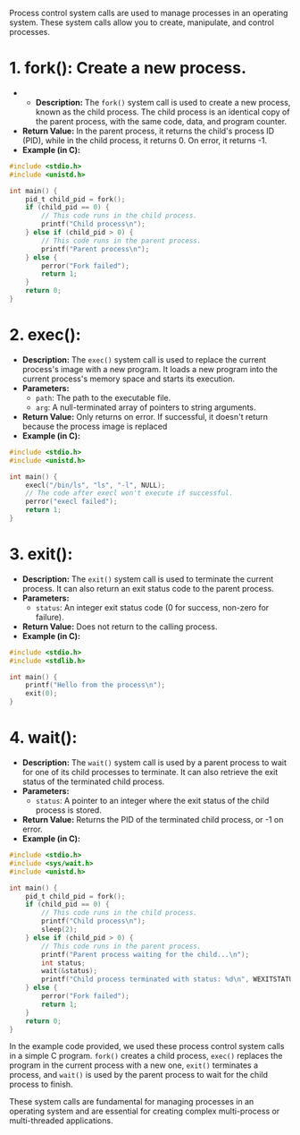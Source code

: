 Process control system calls are used to manage processes in an operating system. These system calls allow you to create, manipulate, and control processes.

# 1. **fork():** Create a new process.

- - **Description:** The `fork()` system call is used to create a new process, known as the child process. The child process is an identical copy of the parent process, with the same code, data, and program counter.
- **Return Value:** In the parent process, it returns the child's process ID (PID), while in the child process, it returns 0. On error, it returns -1.
- **Example (in C):**
```c
#include <stdio.h>
#include <unistd.h>

int main() {
    pid_t child_pid = fork();
    if (child_pid == 0) {
        // This code runs in the child process.
        printf("Child process\n");
    } else if (child_pid > 0) {
        // This code runs in the parent process.
        printf("Parent process\n");
    } else {
        perror("Fork failed");
        return 1;
    }
    return 0;
}
```



# 2. **exec():**

- **Description:** The `exec()` system call is used to replace the current process's image with a new program. It loads a new program into the current process's memory space and starts its execution.
- **Parameters:**
    - `path`: The path to the executable file.
    - `arg`: A null-terminated array of pointers to string arguments.
- **Return Value:** Only returns on error. If successful, it doesn't return because the process image is replaced
- **Example (in C):**
```c
#include <stdio.h>
#include <unistd.h>

int main() {
    execl("/bin/ls", "ls", "-l", NULL);
    // The code after execl won't execute if successful.
    perror("execl failed");
    return 1;
}
```


# 3. **exit():**

- **Description:** The `exit()` system call is used to terminate the current process. It can also return an exit status code to the parent process.
- **Parameters:**
    - `status`: An integer exit status code (0 for success, non-zero for failure).
- **Return Value:** Does not return to the calling process.
- **Example (in C):**
```c
#include <stdio.h>
#include <stdlib.h>

int main() {
    printf("Hello from the process\n");
    exit(0);
}
```

# 4. **wait():**

- **Description:** The `wait()` system call is used by a parent process to wait for one of its child processes to terminate. It can also retrieve the exit status of the terminated child process.
- **Parameters:**
    - `status`: A pointer to an integer where the exit status of the child process is stored.
- **Return Value:** Returns the PID of the terminated child process, or -1 on error.
- **Example (in C):**
```c
#include <stdio.h>
#include <sys/wait.h>
#include <unistd.h>

int main() {
    pid_t child_pid = fork();
    if (child_pid == 0) {
        // This code runs in the child process.
        printf("Child process\n");
        sleep(2);
    } else if (child_pid > 0) {
        // This code runs in the parent process.
        printf("Parent process waiting for the child...\n");
        int status;
        wait(&status);
        printf("Child process terminated with status: %d\n", WEXITSTATUS(status));
    } else {
        perror("Fork failed");
        return 1;
    }
    return 0;
}
```

In the example code provided, we used these process control system calls in a simple C program. `fork()` creates a child process, `exec()` replaces the program in the current process with a new one, `exit()` terminates a process, and `wait()` is used by the parent process to wait for the child process to finish.

These system calls are fundamental for managing processes in an operating system and are essential for creating complex multi-process or multi-threaded applications.